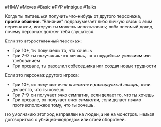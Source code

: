 #HMW  #Moves #Basic #PVP #Intrigue #Talks 

Когда ты пытаешься получить что-нибудь от другого персонажа, **прояви обаяние.**  "Влияние" подразумевает либо личную связь с этим персонажем, которую ты можешь использовать; либо весомый довод, почему персонаж должен тебя слушаться.

Если это второстепенный персонаж: 
- При 10+, ты получаешь то, что хочешь 
- При 7-9, ты получаешь что хочешь, но с неудобным условием или требованием 
- При провале, ты разозлил собеседника или создал новые трудности 
 
Если это персонаж другого игрока: 
- При 10+, он получает *очко симпатии* и *расходуемый козырь*, если делает то, что ты хочешь 
- При 7-9, он получает очко симпатии, если делает то, что ты хочешь 
- При провале, он получает *очко симпатии*, если делает прямо противоположное тому, что ты хочешь.

По умолчанию этот ход направлен на людей, а не на монстров. Нельзя договориться с убийцей-людоедом или стаей оборотней.